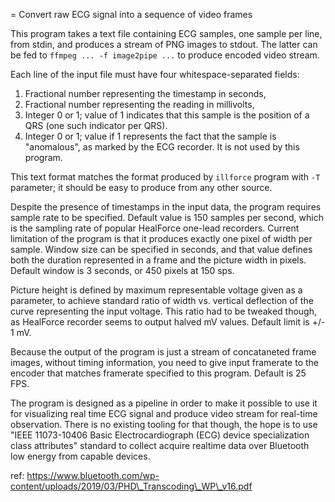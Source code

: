 = Convert raw ECG signal into a sequence of video frames

This program takes a text file containing ECG samples, one sample per line,
from stdin, and produces a stream of PNG images to stdout. The latter can
be fed to `ffmpeg ... -f image2pipe ...` to produce encoded video stream.

Each line of the input file must have four whitespace-separated fields:

1. Fractional number representing the timestamp in seconds,
2. Fractional number representing the reading in millivolts,
3. Integer 0 or 1; value of 1 indicates that this sample is
   the position of a QRS (one such indicator per QRS).
4. Integer 0 or 1; value if 1 represents the fact that the sample is
   "anomalous", as marked by the ECG recorder. It is not used by
   this program.

This text format matches the format produced by `illforce` program with
`-T` parameter; it should be easy to produce from any other source.

Despite the presence of timestamps in the input data, the program requires
sample rate to be specified. Default value is 150 samples per second,
which is the sampling rate of popular HealForce one-lead recorders.
Current limitation of the program is that it produces exactly one pixel
of width per sample. Window size can be specified in seconds, and that
value defines both the duration represented in a frame and the picture
width in pixels. Default window is 3 seconds, or 450 pixels at 150 sps.

Picture height is defined by maximum representable voltage given as
a parameter, to achieve standard ratio of width vs. vertical deflection
of the curve representing the input voltage. This ratio had to be tweaked
though, as HealForce recorder seems to output halved mV values. Default
limit is +/- 1 mV.

Because the output of the program is just a stream of concataneted frame
images, without timing information, you need to give input framerate
to the encoder that matches framerate specified to this program.
Default is 25 FPS.

The program is designed as a pipeline in order to make it possible
to use it for visualizing real time ECG signal and produce video stream
for real-time observation. There is no existing tooling for that though,
the hope is to use "IEEE 11073-10406 Basic Electrocardiograph (ECG)
device specialization class attributes" standard to collect acquire
realtime data over Bluetooth low energy from capable devices.

ref: https://www.bluetooth.com/wp-content/uploads/2019/03/PHD\_Transcoding\_WP\_v16.pdf
